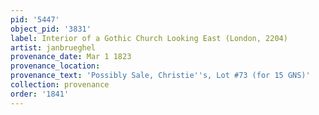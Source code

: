 ```yaml
---
pid: '5447'
object_pid: '3831'
label: Interior of a Gothic Church Looking East (London, 2204)
artist: janbrueghel
provenance_date: Mar 1 1823
provenance_location:
provenance_text: 'Possibly Sale, Christie''s, Lot #73 (for 15 GNS)'
collection: provenance
order: '1841'
---
```

